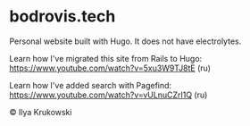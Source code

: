 # bodrovis.tech

Personal website built with Hugo. It does not have electrolytes.

Learn how I've migrated this site from Rails to Hugo: https://www.youtube.com/watch?v=5xu3W9TJ8tE (ru)

Learn how I've added search with Pagefind: https://www.youtube.com/watch?v=vULnuCZrI1Q (ru)

&copy; Ilya Krukowski
